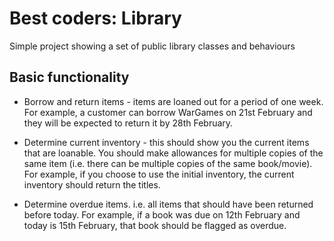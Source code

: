 

Best coders: Library
===================

Simple project showing a set of public library classes and behaviours

Basic functionality
-------------------

 - Borrow and return items - items are loaned out for a period of one week. 
   For example, a customer can borrow WarGames on 21st February and they will be expected to return it by 28th February.

 - Determine current inventory - this should show you the current items that are loanable. You should make allowances for multiple copies of the same item (i.e. there can be multiple copies of the same book/movie).  
   For example, if you choose to use the initial inventory, the current inventory should return the titles. 

 - Determine overdue items. i.e. all items that should have been returned before today. 
   For example, if a book was due on 12th February and today is 15th February, that book should be flagged as overdue. 
